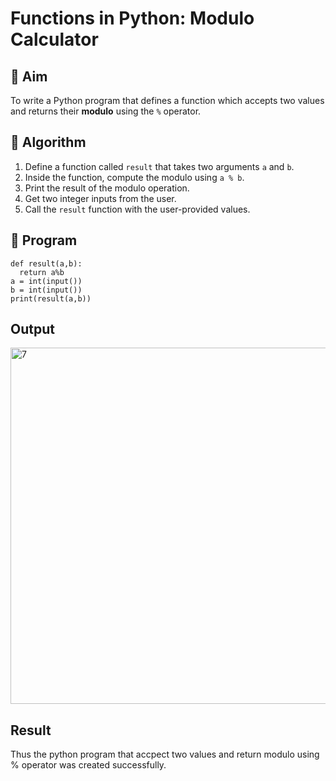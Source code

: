 # Functions in Python: Modulo Calculator

## 🎯 Aim
To write a Python program that defines a function which accepts two values and returns their **modulo** using the `%` operator.

## 🧠 Algorithm
1. Define a function called `result` that takes two arguments `a` and `b`.
2. Inside the function, compute the modulo using `a % b`.
3. Print the result of the modulo operation.
4. Get two integer inputs from the user.
5. Call the `result` function with the user-provided values.

## 🧾 Program
```
def result(a,b):
  return a%b
a = int(input())
b = int(input())
print(result(a,b))
```

## Output
<img width="1149" height="570" alt="7" src="https://github.com/user-attachments/assets/805eaaf7-ce82-42be-a8db-7dfb74082e60" />


## Result
Thus the python program that accpect two values and return modulo using % operator was created successfully.

